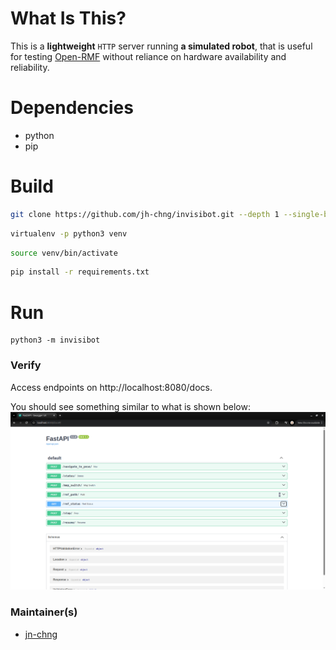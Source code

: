 # **What Is This?**

This is a **lightweight** `HTTP` server running **a simulated robot**, that is useful for testing [Open-RMF](https://www.open-rmf.org/) without reliance on hardware availability and reliability.

# **Dependencies**
- python
- pip

# **Build**

```bash
git clone https://github.com/jh-chng/invisibot.git --depth 1 --single-branch --branch main && cd invisibot
```

```bash
virtualenv -p python3 venv
```

```bash
source venv/bin/activate
```

```bash
pip install -r requirements.txt
```

# **Run**

```
python3 -m invisibot
```

### **Verify**

Access endpoints on http://localhost:8080/docs.

You should see something similar to what is shown below:
![](img/swagger_ui.png)

### **Maintainer(s)**

- [jn-chng](https://github.com/jh-chng)